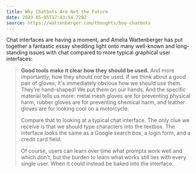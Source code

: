 ```yaml
---
title: Why Chatbots Are Not the Future
date: 2023-05-05T17:43:54.720Z
source: https://wattenberger.com/thoughts/boo-chatbots
---
```

Chat interfaces are having a moment, and Amelia Wattenberger has put together a fantastic essay shedding  light onto many well-known and long-standing issues with chat compared to more typical graphical user interfaces:

> **Good tools make it clear how they should be used.** And more importantly, how they should *not* be used. If we think about a good pair of gloves, it's immediately obvious how we should use them. They're hand-shaped! We put them on our hands. And the specific material tells us more: metal mesh gloves are for preventing physical harm, rubber gloves are for preventing chemical harm, and leather gloves are for looking cool on a motorcycle.
>
> Compare that to looking at a typical chat interface. The only clue we receive is that we should type characters into the textbox. The interface looks the same as a Google search box, a login form, and a credit card field.
>
> Of course, users can learn over time what prompts work well and which don't, but the burden to learn what works still lies with every single user. When it could instead be baked into the interface.